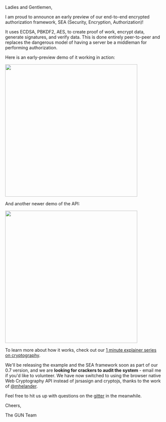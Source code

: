 Ladies and Gentlemen,

I am proud to announce an early preview of our end-to-end encrypted authorization framework, SEA (Security, Encryption, Authorization)!

It uses ECDSA, PBKDF2, AES, to create proof of work, encrypt data, generate signatures, and verify data. This is done entirely peer-to-peer and replaces the dangerous model of having a server be a middleman for performing authorization.

Here is an early-preview demo of it working in action:

<a href="https://youtu.be/52Z72bDCtMU" title="2 min demo of auth"><img src="http://img.youtube.com/vi/52Z72bDCtMU/0.jpg" width="425px"></a>

And another newer demo of the API:

<a href="https://youtu.be/ik_dqXBMBHw" title="2 min demo of auth"><img src="http://img.youtube.com/vi/ik_dqXBMBHw/0.jpg" width="425px"></a>

To learn more about how it works, check out our [1 minute explainer series on cryptography](http://gun.js.org/explainers/data/security.html).

We'll be releasing the example and the SEA framework soon as part of our 0.7 version, and we are **looking for crackers to audit the system** - email me if you'd like to volunteer. We have now switched to using the browser native Web Cryptography API instead of jsrsasign and cryptojs, thanks to the work of [@mhelander](https://github.com/mhelander).

Feel free to hit us up with questions on the [gitter](https://gitter.im/amark/gun) in the meanwhile.

Cheers,

The GUN Team